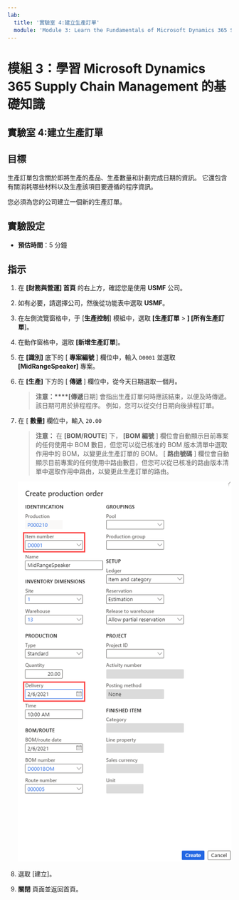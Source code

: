 ```yaml
---
lab:
  title: '實驗室 4:建立生產訂單'
  module: 'Module 3: Learn the Fundamentals of Microsoft Dynamics 365 Supply Chain Management'
---
```


# 模組 3：學習 Microsoft Dynamics 365 Supply Chain Management 的基礎知識

## 實驗室 4:建立生產訂單

## 目標

生產訂單包含關於即將生產的產品、生產數量和計劃完成日期的資訊。 它還包含有關消耗哪些材料以及生產該項目要遵循的程序資訊。

您必須為您的公司建立一個新的生產訂單。

## 實驗設定

   - **預估時間**：5 分鐘

## 指示

1.  在 **[財務與營運] 首頁** 的右上方，確認您是使用 **USMF** 公司。 

1.  如有必要，請選擇公司，然後從功能表中選取 **USMF**。 

1.  在左側流覽窗格中，于 [**生產控制**] 模組中，選取 **[生產訂單**  >  **] [所有生產訂單**]。 

1.  在動作窗格中，選取 **[新增生產訂單**]。 

1.  在 **[識別]** 底下的 [ **專案編號** ] 欄位中，輸入 `D0001` 並選取 **[MidRangeSpeaker]** 專案。 

1.  在 **[生產]** 下方的 [ **傳遞** ] 欄位中，從今天日期選取一個月。 
   
    > **注意：****[傳遞**日期] 會指出生產訂單何時應該結束，以便及時傳遞。 該日期可用於排程程序。 例如，您可以從交付日期向後排程訂單。 

1.  在 [ **數量]** 欄位中，輸入 `20.00` 

    > **注意：** 在 **[BOM/ROUTE**] 下， **[BOM 編號** ] 欄位會自動顯示目前專案的任何使用中 BOM 數目，但您可以從已核准的 BOM 版本清單中選取作用中的 BOM，以變更此生產訂單的 BOM。 [ **路由號碼** ] 欄位會自動顯示目前專案的任何使用中路由數目，但您可以從已核准的路由版本清單中選取作用中路由，以變更此生產訂單的路由。 

    ![畫面影像正在顯示完整的建立生產訂單窗格](./media/lp1-m4-new-production-order-pane.png)

1.  選取 [建立]。 

1.  **關閉** 頁面並返回首頁。 

